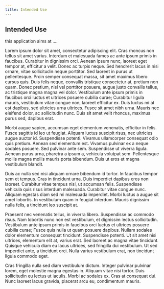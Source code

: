 ```yaml
---
title: Intended Use
---
```

## Intended Use
this application aims at ....

Lorem ipsum dolor sit amet, consectetur adipiscing elit. Cras rhoncus non tellus sit amet varius. Interdum et malesuada fames ac ante ipsum primis in faucibus. Curabitur in dignissim orci. Aenean ipsum nunc, laoreet eget tempor at, efficitur a velit. Donec ac turpis neque. Sed hendrerit lacus in nisi ornare, vitae sollicitudin neque porttitor. Sed laoreet in purus ut pellentesque. Proin semper consequat massa, sit amet maximus libero cursus quis. Duis felis neque, convallis tristique consectetur at, pretium non quam. Donec pretium, nisl vel porttitor posuere, augue justo convallis tellus, ac tristique magna magna vel dolor. Vestibulum ante ipsum primis in faucibus orci luctus et ultrices posuere cubilia curae; Curabitur ligula mauris, vestibulum vitae congue non, laoreet efficitur ex. Duis luctus mi at est dapibus, sed ultricies urna ultrices. Fusce sit amet nibh urna. Mauris nec eleifend dolor, ac sollicitudin nunc. Duis sit amet velit rhoncus, maximus purus sed, dapibus erat.  

Morbi augue sapien, accumsan eget elementum venenatis, efficitur in felis. Fusce sagittis id leo ut feugiat. Aliquam luctus suscipit risus, nec ultricies augue auctor id. Suspendisse potenti. Vivamus ullamcorper consequat odio quis pretium. Aenean sed elementum est. Vivamus pulvinar ex a neque sodales posuere. Sed pulvinar ante sem. Suspendisse ut viverra ligula. Aenean purus urna, pharetra a ipsum a, vehicula volutpat sem. Pellentesque mollis magna mollis mauris porta bibendum. Duis ut eros et magna vestibulum blandit.  

Duis ac nulla sed nisi aliquam ornare bibendum id tortor. In faucibus tempor sem et tempus. Cras in tincidunt urna. Duis imperdiet dapibus eros non laoreet. Curabitur vitae tempus nisl, ut accumsan felis. Suspendisse vehicula quis risus interdum malesuada. Curabitur vitae congue nunc. Aliquam egestas diam sed mi malesuada imperdiet. Morbi luctus a augue sit amet lobortis. In vestibulum quam in feugiat interdum. Mauris dignissim nulla felis, a tincidunt leo suscipit at.  

Praesent nec venenatis tellus, in viverra libero. Suspendisse ac commodo risus. Nam lobortis nunc non est vestibulum, et dignissim lectus sollicitudin. Vestibulum ante ipsum primis in faucibus orci luctus et ultrices posuere cubilia curae; Fusce quis nulla ut quam posuere dapibus. Nullam sodales dolor elementum consequat tincidunt. Suspendisse potenti. Ut sit amet nisi ultrices, elementum elit at, varius erat. Sed laoreet ac magna vitae tincidunt. Quisque vehicula diam eu lacus ultrices, sed fringilla dui vestibulum. Ut sed imperdiet ante, a tincidunt orci. Nulla varius vestibulum erat, non tincidunt ligula commodo eget.  

Cras fringilla nulla sed diam vestibulum dictum. Integer pulvinar pulvinar lorem, eget molestie magna egestas in. Aliquam vitae nisi tortor. Duis sollicitudin eu lectus ut iaculis. Morbi ac sodales ex. Cras at consequat dui. Nunc laoreet lacus gravida, placerat arcu eu, condimentum mauris.  
